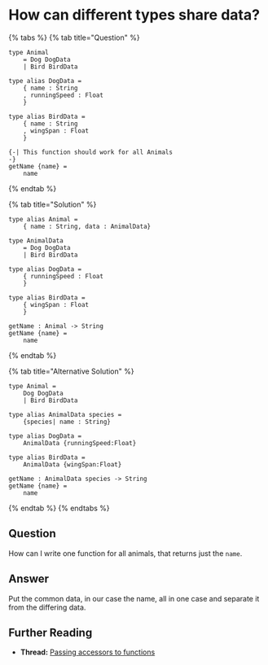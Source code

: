 # How can different types share data?

{% tabs %}
{% tab title="Question" %}
```text
type Animal
    = Dog DogData
    | Bird BirdData
    
type alias DogData =
    { name : String
    , runningSpeed : Float
    }
    
type alias BirdData =
    { name : String
    , wingSpan : Float
    }

{-| This function should work for all Animals
-}
getName {name} =
    name
```
{% endtab %}

{% tab title="Solution" %}
```text
type alias Animal =
    { name : String, data : AnimalData}

type AnimalData
    = Dog DogData
    | Bird BirdData
    
type alias DogData =
    { runningSpeed : Float
    }
    
type alias BirdData =
    { wingSpan : Float
    }

getName : Animal -> String
getName {name} =
    name
```
{% endtab %}

{% tab title="Alternative Solution" %}
```text
type Animal =
    Dog DogData
    | Bird BirdData

type alias AnimalData species =
    {species| name : String}
    
type alias DogData =
    AnimalData {runningSpeed:Float}

type alias BirdData =
    AnimalData {wingSpan:Float}

getName : AnimalData species -> String
getName {name} =
    name
```
{% endtab %}
{% endtabs %}

## Question

How can I write one function for all animals, that returns just the `name`.

## Answer

Put the common data, in our case the name, all in one case and separate it from the differing data.

## Further Reading

* **Thread:** [Passing accessors to functions](https://www.reddit.com/r/elm/comments/aq69vq/passing_accessors_to_functions/)



